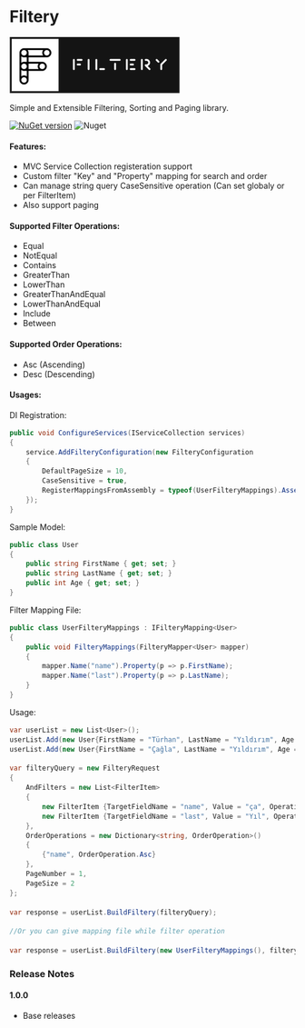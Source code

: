 #   **Filtery**

![alt tag](/img/filtery.png)  

Simple and Extensible Filtering, Sorting and Paging  library.

[![NuGet version](https://badge.fury.io/nu/Filtery.svg)](https://badge.fury.io/nu/Filtery)  ![Nuget](https://img.shields.io/nuget/dt/Filtery)

#### Features:
- MVC Service Collection registeration support
- Custom filter "Key" and "Property" mapping for search and order
- Can manage string query CaseSensitive operation (Can set globaly or per FilterItem)
- Also support paging

#### Supported Filter Operations:
- Equal
- NotEqual
- Contains
- GreaterThan
- LowerThan
- GreaterThanAndEqual
- LowerThanAndEqual
- Include
- Between

#### Supported Order Operations:
- Asc (Ascending)
- Desc (Descending)

#### Usages:
DI Registration:

```cs
public void ConfigureServices(IServiceCollection services)
{
    service.AddFilteryConfiguration(new FilteryConfiguration
    {
        DefaultPageSize = 10,
        CaseSensitive = true,
        RegisterMappingsFromAssembly = typeof(UserFilteryMappings).Assembly
    });
}
```

Sample Model:

```cs
public class User
{
    public string FirstName { get; set; }
    public string LastName { get; set; }
    public int Age { get; set; }
}
```

Filter Mapping File:

```cs
public class UserFilteryMappings : IFilteryMapping<User>
{
    public void FilteryMappings(FilteryMapper<User> mapper)
    {
        mapper.Name("name").Property(p => p.FirstName);
        mapper.Name("last").Property(p => p.LastName);
    }
}
```

Usage:

```cs
var userList = new List<User>();
userList.Add(new User{FirstName = "Türhan", LastName = "Yıldırım", Age = 22});
userList.Add(new User{FirstName = "Çağla", LastName = "Yıldırım", Age = 18});

var filteryQuery = new FilteryRequest
{
    AndFilters = new List<FilterItem>
    {
        new FilterItem {TargetFieldName = "name", Value = "ça", Operation = FilterOperation.Contains, CaseSensitive = false},
        new FilterItem {TargetFieldName = "last", Value = "Yıl", Operation = FilterOperation.Contains}
    },
    OrderOperations = new Dictionary<string, OrderOperation>()
    {
        {"name", OrderOperation.Asc}
    },
    PageNumber = 1,
    PageSize = 2
};

var response = userList.BuildFiltery(filteryQuery);

//Or you can give mapping file while filter operation

var response = userList.BuildFiltery(new UserFilteryMappings(), filteryQuery);
```

### Release Notes

#### 1.0.0
* Base releases
